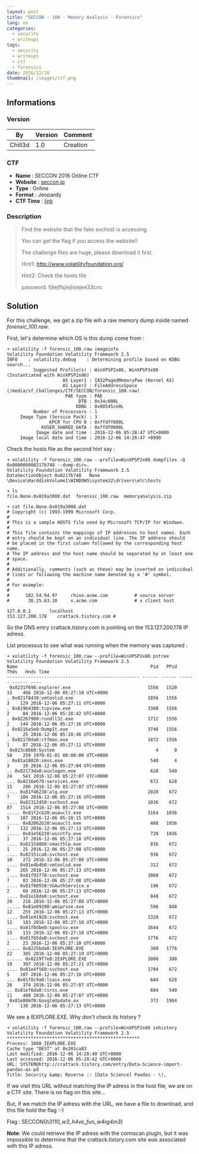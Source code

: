 ```yaml
---
layout: post
title: "SECCON - 100 - Memory Analysis - Forensics"
lang: en
categories:
  - security
  - writeups
tags:
  - security
  - writeups
  - ctf
  - forensics
date: 2016/12/10
thumbnail: /images/ctf.png
---
```

## Informations

### Version

| By            | Version | Comment
| ---           | ---     | ---
| Chill3d       | 1.0     | Creation

### CTF

- **Name** : SECCON 2016 Online CTF
- **Website** : [seccon.jp](http://2016.seccon.jp/news/#124)
- **Type** : Online
- **Format** : Jeopardy
- **CTF Time** : [link](https://ctftime.org/event/354/)

### Description

> Find the website that the fake svchost is accessing.
>
> You can get the flag if you access the website!!
>
> The challenge files are huge, please download it first.
>
>Hint1: http://www.volatilityfoundation.org/
>
> Hint2: Check the hosts file
>
> password: fjliejflsjiejlsiejee33cnc

## Solution

For this challenge, we get a zip file wih a raw memory dump inside named *forensic_100.raw*.

First, let's determine which OS is this dump come from :

```
➜ volatility -f forensic_100.raw imageinfo
Volatility Foundation Volatility Framework 2.5
INFO    : volatility.debug    : Determining profile based on KDBG search...
          Suggested Profile(s) : WinXPSP2x86, WinXPSP3x86 (Instantiated with WinXPSP2x86)
                     AS Layer1 : IA32PagedMemoryPae (Kernel AS)
                     AS Layer2 : FileAddressSpace (/media/sf_Challenges/CTF/SECCON/forensic_100.raw)
                      PAE type : PAE
                           DTB : 0x34c000L
                          KDBG : 0x80545ce0L
          Number of Processors : 1
     Image Type (Service Pack) : 3
                KPCR for CPU 0 : 0xffdff000L
             KUSER_SHARED_DATA : 0xffdf0000L
           Image date and time : 2016-12-06 05:28:47 UTC+0000
     Image local date and time : 2016-12-06 14:28:47 +0900
```

Check the hosts file as the second hint say :

```
➜ volatility -f forensic_100.raw --profile=WinXPSP2x86 dumpfiles -Q 0x000000000217b748 --dump-dir=.
Volatility Foundation Volatility Framework 2.5
DataSectionObject 0x0217b748   None   \Device\HarddiskVolume1\WINDOWS\system32\drivers\etc\hosts

➜ ls
file.None.0x819a3008.dat  forensic_100.raw  memoryanalysis.zip

➜ cat file.None.0x819a3008.dat
# Copyright (c) 1993-1999 Microsoft Corp.
#
# This is a sample HOSTS file used by Microsoft TCP/IP for Windows.
#
# This file contains the mappings of IP addresses to host names. Each
# entry should be kept on an individual line. The IP address should
# be placed in the first column followed by the corresponding host name.
# The IP address and the host name should be separated by at least one
# space.
#
# Additionally, comments (such as these) may be inserted on individual
# lines or following the machine name denoted by a '#' symbol.
#
# For example:
#
#      102.54.94.97     rhino.acme.com          # source server
#       38.25.63.10     x.acme.com              # x client host

127.0.0.1       localhost
153.127.200.178    crattack.tistory.com #                                               
```

So the DNS entry crattack.tistory.com is pointing on the 153.127.200.178 IP adress.

List processus to see what was running when the memory was captured :

```
➜ volatility -f forensic_100.raw --profile=WinXPSP2x86 pstree
Volatility Foundation Volatility Framework 2.5
Name                                                  Pid   PPid   Thds   Hnds Time
-------------------------------------------------- ------ ------ ------ ------ ----
 0x8231f698:explorer.exe                             1556   1520     15    466 2016-12-06 05:27:10 UTC+0000
. 0x821f8438:vmtoolsd.exe                            1856   1556      3    129 2016-12-06 05:27:11 UTC+0000
. 0x819b4380:tcpview.exe                             3308   1556      2     84 2016-12-06 05:28:42 UTC+0000
. 0x82267900:rundll32.exe                            1712   1556      2    144 2016-12-06 05:27:16 UTC+0000
. 0x8216a5e8:DumpIt.exe                              3740   1556      1     25 2016-12-06 05:28:46 UTC+0000
. 0x82170da0:ctfmon.exe                              1872   1556      1     87 2016-12-06 05:27:11 UTC+0000
 0x823c8660:System                                      4      0     58    259 1970-01-01 00:00:00 UTC+0000
. 0x81a18020:smss.exe                                 540      4      3     19 2016-12-06 05:27:04 UTC+0000
.. 0x82173da0:winlogon.exe                            628    540     24    541 2016-12-06 05:27:07 UTC+0000
... 0x8216e670:services.exe                           672    628     15    286 2016-12-06 05:27:07 UTC+0000
.... 0x81f46238:alg.exe                              2028    672      7    104 2016-12-06 05:27:16 UTC+0000
.... 0x82312450:svchost.exe                          1036    672     87   1514 2016-12-06 05:27:08 UTC+0000
..... 0x81f2cb20:wuauclt.exe                         3164   1036      5    107 2016-12-06 05:28:15 UTC+0000
..... 0x82062b20:wuauclt.exe                          488   1036      7    132 2016-12-06 05:27:13 UTC+0000
..... 0x81e56228:wscntfy.exe                          720   1036      1     37 2016-12-06 05:27:18 UTC+0000
.... 0x82154880:vmacthlp.exe                          836    672      1     25 2016-12-06 05:27:08 UTC+0000
.... 0x82151ca8:svchost.exe                           936    672     10    272 2016-12-06 05:27:08 UTC+0000
.... 0x81e4b4b0:vmtoolsd.exe                          312    672      9    265 2016-12-06 05:27:13 UTC+0000
.... 0x81f92778:svchost.exe                          1088    672      7     83 2016-12-06 05:27:08 UTC+0000
.... 0x81f00558:VGAuthService.e                       196    672      2     60 2016-12-06 05:27:13 UTC+0000
.... 0x81e18da0:svchost.exe                           848    672     20    216 2016-12-06 05:27:08 UTC+0000
..... 0x81e89200:wmiprvse.exe                         596    848     12    255 2016-12-06 05:27:13 UTC+0000
.... 0x81e41928:svchost.exe                          1320    672     12    183 2016-12-06 05:27:10 UTC+0000
.... 0x81f0dbe0:spoolsv.exe                          1644    672     15    133 2016-12-06 05:27:10 UTC+0000
.... 0x81f65da0:svchost.exe                          1776    672      2     23 2016-12-06 05:27:10 UTC+0000
..... 0x8225bda0:IEXPLORE.EXE                         380   1776     22    385 2016-12-06 05:27:19 UTC+0000
...... 0x8229f7e8:IEXPLORE.EXE                       1080    380     19    397 2016-12-06 05:27:21 UTC+0000
.... 0x81e4f560:svchost.exe                          1704    672      5    107 2016-12-06 05:27:10 UTC+0000
... 0x81f8c9a0:lsass.exe                              684    628     26    374 2016-12-06 05:27:07 UTC+0000
.. 0x81ef6da0:csrss.exe                               604    540     11    480 2016-12-06 05:27:07 UTC+0000
 0x81e886f0:GoogleUpdate.ex                           372   1984      7    138 2016-12-06 05:27:13 UTC+0000
```

We see a IEXPLORE.EXE. Why don't check its history ?

```
➜ volatility -f forensic_100.raw --profile=WinXPSP2x86 iehistory
Volatility Foundation Volatility Framework 2.5
**************************************************
Process: 1080 IEXPLORE.EXE
Cache type "DEST" at 0x201ca83
Last modified: 2016-12-06 14:28:40 UTC+0000
Last accessed: 2016-12-06 05:28:42 UTC+0000
URL: SYSTEM@http://crattack.tistory.com/entry/Data-Science-import-pandas-as-pd
Title: Security &amp; Reverse :: [Data Science] Pandas - \),
```

If we visit this URL without matching the IP adress in the host file, we are on a CTF site. There is no flag on this site...

But, if we match the IP adress with the URL, we have a file to download, and this file hold the flag :-)

Flag : SECCON{_h3110_w3_h4ve_fun_w4rg4m3_}

**Note**: We could retrieve the IP adress with the connscan plugin, but it was impossible to determine that the crattack.tistory.com site was associated with this IP adress.
